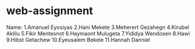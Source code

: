 # web-assignment
Name:
1.Amanuel Eyosiyas
2.Hani Mekete
3.Meherert Gezahegn
4.Kirubel Aklilu
5.Fikir Mentesnot
6.Haymaont Mulugeta
7.Yididya Wendosen
8.Hawi
9.Hibst Getachew
10.Eyeusalem Bekele
11.Hannah Danniel
